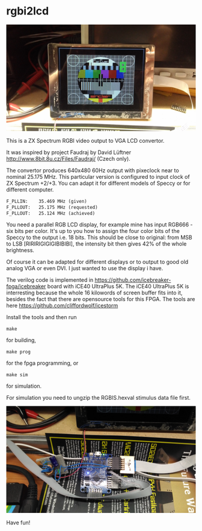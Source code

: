 # rgbi2lcd

![result](https://github.com/ladmanj/rgbi2lcd/blob/master/rgbi2lcd_result.jpg)

This is a ZX Spectrum RGBI video output to VGA LCD convertor.

It was inspired by project Faudraj by David Lüftner http://www.8bit.8u.cz/Files/Faudraj/ (Czech only).

The convertor produces 640x480 60Hz output with pixeclock near to nominal 25.175 MHz.
This particular version is configured to input clock of ZX Spectrum +2/+3. 
You can adapt it for different models of Speccy or for different computer.
~~~
F_PLLIN:    35.469 MHz (given)
F_PLLOUT:   25.175 MHz (requested)
F_PLLOUT:   25.124 MHz (achieved)
~~~
You need a parallel RGB LCD display, for example mine has input RGB666 - six bits per color.
It's up to you how to assign the four color bits of the Speccy to the output i.e. 18 bits.
This should be close to original: from MSB to LSB [RIRIRIGIGIGIBIBIBI], the intensity bit then
gives 42% of the whole brightness.

Of course it can be adapted for different displays or to output to good old analog VGA or even DVI.
I just wanted to use the display i have.

The verilog code is implemented in https://github.com/icebreaker-fpga/icebreaker board with iCE40 UltraPlus 5K.
The iCE40 UltraPlus 5K is interresting because the whole 16 kilowords of screen buffer fits into it, besides the fact that there are opensource tools for this FPGA.
The tools are here https://github.com/cliffordwolf/icestorm

Install the tools and then run 
~~~ 
make 
~~~ 
for building, 
~~~ 
make prog 
~~~ 
for the fpga programming, or 
~~~
make sim 
~~~ 
for simulation.

For simulation you need to ungzip the RGBIS.hexval stimulus data file first.

![hardware](https://github.com/ladmanj/rgbi2lcd/blob/master/rgbi2lcd_hw.jpg)

Have fun!
